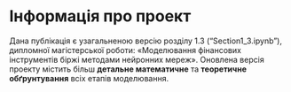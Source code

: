 # Інформація про проект

Дана публікація є узагальненою версію розділу 1.3 (“Section1_3.ipynb”), дипломної магістерської роботи: «Моделювання фінансових інструментів біржі методами нейронних мереж». Оновлена версія проекту містить більш **детальне математичне** та **теоретичне обґрунтування** всіх етапів моделювання. 
